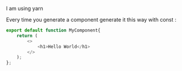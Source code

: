 I am using yarn

Every time you generate a component generate it this way with const :

```js
export default function MyComponent{
	return (
		<>
			<h1>Hello World</h1>
		</>
	);
};
```
